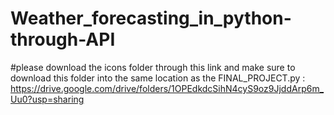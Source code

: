 # Weather_forecasting_in_python-through-API
#please download the icons folder through this link and make sure to download this folder into the same location as the FINAL_PROJECT.py : https://drive.google.com/drive/folders/1OPEdkdcSihN4cyS9oz9JjddArp6m_Uu0?usp=sharing
